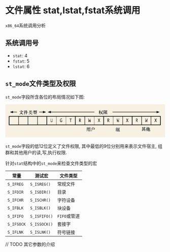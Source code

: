 # 文件属性 stat,lstat,fstat系统调用

`x86_64`系统调用分析

## 系统调用号

- `stat`: 4
- `fstat`: 5
- `lstat`: 6



## `st_mode`文件类型及权限

`st_mode`字段所含各位的布局情况如下图:

![st_mode](../../img/Linux/st_mode.png)

`st_mode`字段的低12位定义了文件权限, 其中最低的9位分别用来表示文件宿主, 组群和其他用户的读,写,执行权限.

针对`stat`结构中的`st_mode`来检查文件类型的宏

| 常量       | 测试宏       | 文件类型     |
| ---------- | ------------ | ------------ |
| `S_IFREG`  | `S_ISREG()`  | 常规文件     |
| `S_IFDIR`  | `S_ISDIR()`  | 目录         |
| `S_IFCHR`  | `S_ISCHR()`  | 字符设备     |
| `S_IFBLK`  | `S_ISBLK()`  | 块设备       |
| `S_IFIFO`  | `S_ISFIFO()` | `FIFO`或管道 |
| `S_IFSOCK` | `S_ISSOCK()` | 套接字       |
| `S_IFLNK`  | `S_ISLNK()`  | 符号链接     |


// TODO 其它参数的介绍